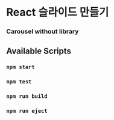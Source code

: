 # React 슬라이드 만들기

### Carousel without library

## Available Scripts

### `npm start`

### `npm test`

### `npm run build`

### `npm run eject`
